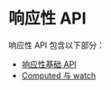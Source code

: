 # 响应性 API

响应性 API 包含以下部分：

- [响应性基础 API](/api/basic-reactivity.html)
- [Computed 与 watch](/api/computed-watch-api.html)